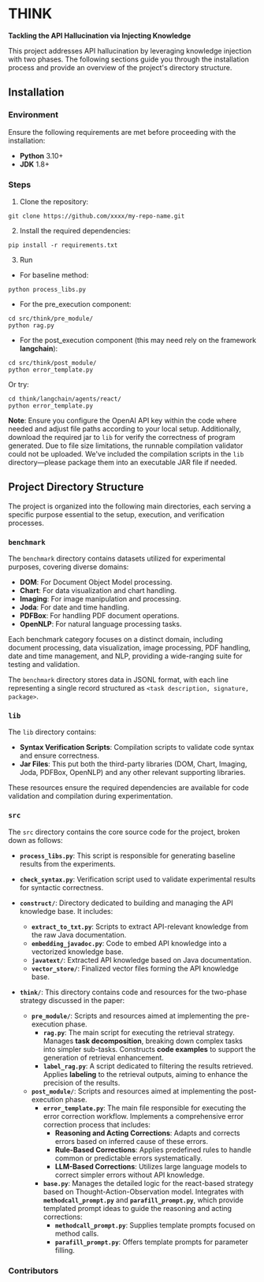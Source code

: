 # THINK

**Tackling the API Hallucination via Injecting Knowledge**

This project addresses API hallucination by leveraging knowledge injection with two phases. The following sections guide you through the installation process and provide an overview of the project's directory structure.

## Installation

### Environment

Ensure the following requirements are met before proceeding with the installation:
- **Python** 3.10+
- **JDK** 1.8+

### Steps

1. Clone the repository:
```
git clone https://github.com/xxxx/my-repo-name.git
```
2. Install the required dependencies:
```
pip install -r requirements.txt
```
3. Run
- For baseline method:
```
python process_libs.py
```
- For the pre_execution component:
```
cd src/think/pre_module/
python rag.py
```
- For the post_execution component (this may need rely on the framework **langchain**):
```
cd src/think/post_module/
python error_template.py
```
Or try:
```
cd think/langchain/agents/react/
python error_template.py
```
**Note**: Ensure you configure the OpenAI API key within the code where needed and adjust file paths according to your local setup. Additionally, download the required jar to `lib` for verify the correctness of program generated.
Due to file size limitations, the runnable compilation validator could not be uploaded. We've included the compilation scripts in the `lib` directory—please package them into an executable JAR file if needed.



## Project Directory Structure

The project is organized into the following main directories, each serving a specific purpose essential to the setup, execution, and verification processes.

### `benchmark`

The `benchmark` directory contains datasets utilized for experimental purposes, covering diverse domains:

- **DOM**: For Document Object Model processing.
- **Chart**: For data visualization and chart handling.
- **Imaging**: For image manipulation and processing.
- **Joda**: For date and time handling.
- **PDFBox**: For handling PDF document operations.
- **OpenNLP**: For natural language processing tasks.

Each benchmark category focuses on a distinct domain, including document processing, data visualization, image processing, PDF handling, date and time management, and NLP, providing a wide-ranging suite for testing and validation.

The `benchmark` directory stores data in JSONL format, with each line representing a single record structured as `<task description, signature, package>`.

### `lib`

The `lib` directory contains:

- **Syntax Verification Scripts**: Compilation scripts to validate code syntax and ensure correctness.
- **Jar Files**: This put both the third-party libraries (DOM, Chart, Imaging, Joda, PDFBox, OpenNLP) and any other relevant supporting libraries.

These resources ensure the required dependencies are available for code validation and compilation during experimentation.

### `src`

The `src` directory contains the core source code for the project, broken down as follows:

- **`process_libs.py`**: This script is responsible for generating baseline results from the experiments.
- **`check_syntax.py`**: Verification script used to validate experimental results for syntactic correctness.
- **`construct/`**: Directory dedicated to building and managing the API knowledge base. It includes:
    - **`extract_to_txt.py`**: Scripts to extract API-relevant knowledge from the raw Java documentation.
    - **`embedding_javadoc.py`**: Code to embed API knowledge into a vectorized knowledge base.
    - **`javatext/`**: Extracted API knowledge based on Java documentation.
    - **`vector_store/`**: Finalized vector files forming the API knowledge base.
      
- **`think/`**: This directory contains code and resources for the two-phase strategy discussed in the paper:
    - **`pre_module/`**: Scripts and resources aimed at implementing the pre-execution phase.
        - **`rag.py`**: The main script for executing the retrieval strategy. Manages **task decomposition**, breaking down complex tasks into simpler sub-tasks. Constructs **code examples** to support the generation of retrieval enhancement.
        - **`label_rag.py`**: A script dedicated to filtering the results retrieved. Applies **labeling** to the retrieval outputs, aiming to enhance the precision of the results.
    - **`post_module/`**: Scripts and resources aimed at implementing the post-execution phase.
        - **`error_template.py`**: The main file responsible for executing the error correction workflow. Implements a comprehensive error correction process that includes:
            - **Reasoning and Acting Corrections**: Adapts and corrects errors based on inferred cause of these errors.
            - **Rule-Based Corrections**: Applies predefined rules to handle common or predictable errors systematically.
            - **LLM-Based Corrections**: Utilizes large language models to correct simpler errors without API knowledge.        
        - **`base.py`**: Manages the detailed logic for the react-based strategy based on Thought-Action-Observation model. Integrates with **`methodcall_prompt.py`** and **`parafill_prompt.py`**, which provide templated prompt ideas to guide the reasoning and acting corrections:
            - **`methodcall_prompt.py`**: Supplies template prompts focused on method calls.
            - **`parafill_prompt.py`**: Offers template prompts for parameter filling.

 ### Contributors
